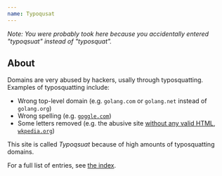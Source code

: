 ```yaml
---
name: Typoqusat
---
```

*Note: You were probably took here because you accidentally entered "typoqsuat" instead of "typosquat".*
## About
Domains are very abused by hackers, usally through typosquatting. Examples of typosquatting include:
* Wrong top-level domain (e.g. `golang.com` or `golang.net` instead of `golang.org`)
* Wrong spelling (e.g. [`goggle.com`](typo/goggle-typo))
* Some letters removed (e.g. the abusive site [without any valid HTML](https://validator.w3.org/nu/?doc=http%3A%2F%2Fwkpedia.org%2F), [`wkpedia.org`](typo/wkpedia))

This site is called *Typoqsuat* because of high amounts of typosquatting domains.

For a full list of entries, see [the index](map.html).
